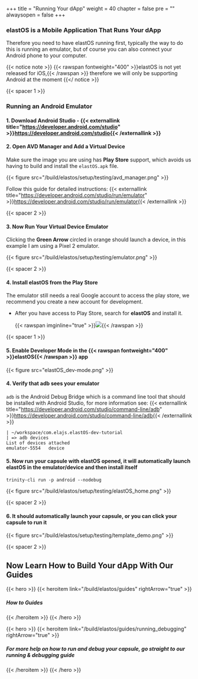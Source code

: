 

+++
title = "Running Your dApp"
weight = 40
chapter = false
pre = ""
alwaysopen = false
+++

### elastOS is a Mobile Application That Runs Your dApp

Therefore you need to have elastOS running first, typically the way to do this is running an emulator, but of course you can also connect your Android phone to your computer. 

{{< notice note >}}
    {{< rawspan fontweight="400" >}}elastOS is not yet released for iOS,{{< /rawspan >}} therefore we will only be supporting Android at the moment
{{</ notice >}}

{{< spacer 1 >}}

### Running an Android Emulator

#### 1. Download Android Studio - {{< externallink title="https://developer.android.com/studio" >}}https://developer.android.com/studio{{< /externallink >}}

#### 2. Open AVD Manager and Add a Virtual Device 

Make sure the image you are using has **Play Store** support, which avoids us having to build and install the `elastOS.apk` file.

{{< figure src="/build/elastos/setup/testing/avd_manager.png" >}} 

Follow this guide for detailed instructions: {{< externallink title="https://developer.android.com/studio/run/emulator" >}}https://developer.android.com/studio/run/emulator{{< /externallink >}}

{{< spacer 2 >}}

#### 3. Now Run Your Virtual Device Emulator 

Clicking the **Green Arrow** circled in orange should launch a device, in this example I am using a Pixel 2 emulator. 

{{< figure src="/build/elastos/setup/testing/emulator.png" >}} 

{{< spacer 2 >}}

#### 4. Install elastOS from the Play Store

The emulator still needs a real Google account to access the play store, we recommend you create a new account for development.

- After you have access to Play Store, search for **elastOS** and install it.
    
    {{< rawspan imginline="true" >}}<img src="/build/elastos/setup/testing/elastOS_play-store.png"></img>{{< /rawspan >}}

{{< spacer 1 >}}

#### 5. Enable **Developer Mode** in the {{< rawspan fontweight="400" >}}elastOS{{< /rawspan >}} app

{{< figure src="elastOS_dev-mode.png" >}}


#### 4. Verify that adb sees your emulator

`adb` is the Android Debug Bridge which is a command line tool that should be installed with Android Studio, 
for more information see: {{< externallink title="https://developer.android.com/studio/command-line/adb" >}}https://developer.android.com/studio/command-line/adb{{< /externallink >}}

    | ~/workspace/com.elajs.elastOS-dev-tutorial 
    | => adb devices
    List of devices attached
    emulator-5554	device
    
    
#### 5. Now run your capsule with elastOS opened, it will automatically launch elastOS in the emulator/device and then install itself

    trinity-cli run -p android --nodebug

{{< figure src="/build/elastos/setup/testing/elastOS_home.png" >}} 

{{< spacer 2 >}}

#### 6. It should automatically launch your capsule, or you can click your capsule to run it

{{< figure src="/build/elastos/setup/testing/template_demo.png" >}} 

{{< spacer 2 >}}

## Now Learn How to Build Your dApp With Our Guides

{{< hero >}}
    {{< heroitem link="/build/elastos/guides" rightArrow="true" >}}
        <h5>How to Guides</h5>
    {{< /heroitem >}}
{{< /hero >}}

{{< hero >}}
    {{< heroitem link="/build/elastos/guides/running_debugging" rightArrow="true" >}}
        <h5>For more help on how to run and debug your capsule, go straight to our running & debugging guide</h5>
    {{< /heroitem >}}
{{< /hero >}}  
